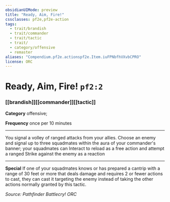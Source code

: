 ```yaml
---
obsidianUIMode: preview
title: "Ready, Aim, Fire!"
cssclasses: pf2e,pf2e-action
tags:
  - trait/brandish
  - trait/commander
  - trait/tactic
  - trait/
  - category/offensive
  - remaster
aliases: "Compendium.pf2e.actionspf2e.Item.iuFPNbfhVXvbCPRO"
license: ORC
---
```

# Ready, Aim, Fire! `pf2:2`

### [[brandish]][[commander]][[tactic]]

**Category** offensive; 




**Frequency** once per 10 minutes

* * *

You signal a volley of ranged attacks from your allies. Choose an enemy and signal up to three squadmates within the aura of your commander's banner; your squadmates can Interact to reload as a free action and attempt a ranged Strike against the enemy as a reaction

* * *

**Special** If one of your squadmates knows or has prepared a cantrip with a range of 30 feet or more that deals damage and requires 2 or fewer actions to cast, they can cast it targeting the enemy instead of taking the other actions normally granted by this tactic.

*Source: Pathfinder Battlecry!*
*ORC*